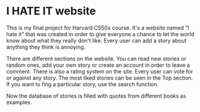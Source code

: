 # I HATE IT website

This is my final project for Harvard CS50x course. It's a website named “I hate it” that was created in order to give everyone a chance to let the world know about what they really don't like. Every user can add a story about anything they think is annoying.

There are different sections on the website. You can read new stories or random ones, add your own story or create an account in order to leave a comment. There is also a rating system on the site. Every user can vote for or against any story. The most liked stories can be seen in the Top section. If you want to fing a particular story, use the search function.

Now the database of stories is filled with quotes from different books as examples.
